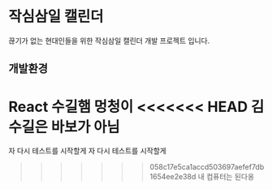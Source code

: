 # 작심삼일 캘린더 
끊기가 없는 현대인들을 위한 작심삼일 캘린더 개발 프로젝트 입니다.<br>

## 개발환경
React
수길햄 멍청이
<<<<<<< HEAD
김수길은 바보가 아님
=======
자 다시 테스트를 시작할게
자 다시 테스트를 시작할게
>>>>>>> 058c17e5ca1accd503697aefef7db1654ee2e38d
내 컴퓨터는 된다옹
